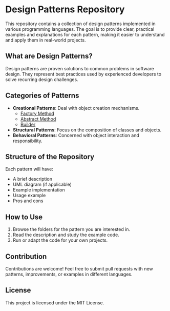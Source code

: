 # Design Patterns Repository

This repository contains a collection of design patterns implemented in various programming languages. The goal is to provide clear, practical examples and explanations for each pattern, making it easier to understand and apply them in real-world projects.

## What are Design Patterns?
Design patterns are proven solutions to common problems in software design. They represent best practices used by experienced developers to solve recurring design challenges.

## Categories of Patterns
- **Creational Patterns**: Deal with object creation mechanisms.
  - [Factory Method](./CreationalPatterns/FactoryMethod/index.md)
  - [Abstract Method](./CreationalPatterns/AbstractFactory/index.md)
  - [Builder](./CreationalPatterns/Builder/index.md)
- **Structural Patterns**: Focus on the composition of classes and objects.
- **Behavioral Patterns**: Concerned with object interaction and responsibility.

## Structure of the Repository
Each pattern will have:
- A brief description
- UML diagram (if applicable)
- Example implementation
- Usage example
- Pros and cons

## How to Use
1. Browse the folders for the pattern you are interested in.
2. Read the description and study the example code.
3. Run or adapt the code for your own projects.

## Contribution
Contributions are welcome! Feel free to submit pull requests with new patterns, improvements, or examples in different languages.

## License
This project is licensed under the MIT License.
